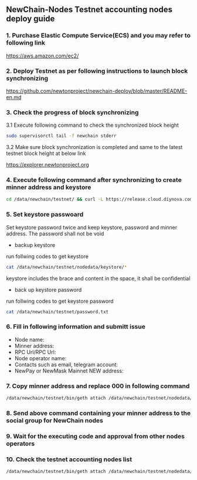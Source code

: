 ## NewChain-Nodes Testnet accounting nodes deploy guide

### 1. Purchase Elastic Compute Service(ECS) and you may refer to following link

https://aws.amazon.com/ec2/

### 2. Deploy Testnet as per following instructions to launch block synchronizing

https://github.com/newtonproject/newchain-deploy/blob/master/README-en.md

### 3. Check the progress of block synchronizing

3.1 Execute following command to check the synchronized block height

```bash
sudo supervisorctl tail -f newchain stderr
```

3.2 Make sure block synchronization is completed and same to the latest testnet block height at below link

https://explorer.newtonproject.org

### 4. Execute following command after synchronizing to create minner address and keystore

```bash
cd /data/newchain/testnet/ && curl -L https://release.cloud.diynova.com/newton/newchain-deploy/testnet/newchain-mine.sh -o newchain-mine.sh && chmod +x newchain-mine.sh && ./newchain-mine.sh
```

### 5. Set keystore passwoard

Set keystore password twice and keep keystore, password and minner address. The password shall not be void

- backup keystore

run follwing codes to get keystore

```bash
cat /data/newchain/testnet/nodedata/keystore/*
```

keystore includes the brace and content in the space, it shall be confidential

- back up keystore password

run follwing codes to get keystore password

```bash
cat /data/newchain/testnet/password.txt
```

### 6. Fill in following information and submitt issue

* Node name:
* Minner address:
* RPC Url/RPC Url:
* Node operator name:
* Contacts such as email, telegram account:
* NewPay or NewMask Mainnet NEW address:

### 7. Copy minner address and replace 000 in following command

```bash
/data/newchain/testnet/bin/geth attach /data/newchain/testnet/nodedata/geth.ipc --exec 'clique.propose("000", true)'
```

### 8. Send above command containing your minner address to the social group for NewChain nodes

### 9. Wait for the executing code and approval from other nodes operators

### 10. Check the testnet accounting nodes list

```bash
/data/newchain/testnet/bin/geth attach /data/newchain/testnet/nodedata/geth.ipc --exec 'clique.getSigners()'
```
